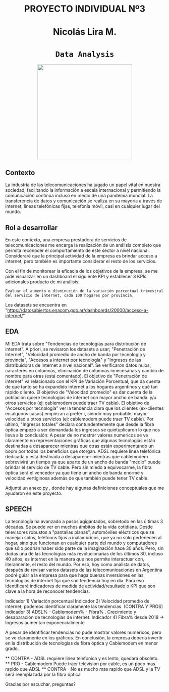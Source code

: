 # <h1 align=center> **PROYECTO INDIVIDUAL Nº3** 
# <h1 align=center> **Nicolás Lira M.** </h1>

# <h1 align=center>**`Data Analysis`**</h1>

<p align="center">
<img src="https://www.simplilearn.com/ice9/free_resources_article_thumb/Business_Analytics_vs_Data_Analytics.jpg"  height=300>
</p>

## Contexto

La industria de las telecomunicaciones ha jugado un papel vital en nuestra sociedad, facilitando la información a escala internacional y permitiendo la comunicación continua incluso en medio de una pandemia mundial. La transferencia de datos y comunicación se realiza en su mayoría a través de internet, líneas telefónicas fijas, telefonía móvil, casi en cualquier lugar del mundo.

## Rol a desarrollar

En este contexto, una empresa prestadora de servicios de telecomunicaciones me encarga la realización de un análisis completo que permita reconocer el comportamiento de este sector a nivel nacional. Consideraré que la principal actividad de la empresa es brindar acceso a internet, pero también es importante considerar el resto de los servicios.

Con el fin de monitorear la eficacia de los objetivos de la empresa, se me pide visualizar en un dashboard el siguiente KPI y establecer 3 KPIs adicionales producto de mi análisis:

    Evaluar el aumento o disminución de la variación porcentual trimestral del servicio de internet, cada 100 hogares por provincia.

Los datasets se encuentra en "https://datosabiertos.enacom.gob.ar/dashboards/20000/acceso-a-internet/" 


## EDA

Mi EDA trata sobre "Tendencias de tecnologias para distribución de internet".
A priori, se revisaron los datasets a usar; "Penetración de Internet", "Velocidad promedio de ancho de banda por tecnología y provincia", "Accesos a internet por tecnología" y "Ingresos de las distribuidoras de Internet a nivel nacional".
Se verificaron datos nulos, caracteres en columnas, eliminación de columnas innecesarias y cambio de nombre para otras (está comentado).
El objetivo de "Penetración de internet" va relacionado con el KPI de Variación Porcentual, que da cuenta de que tanto se ha expandido Internet a los hogares argentinos y qué tan rápido o lento.
El objetivo de "Velocidad promedio" es dar cuenta de la población quiere tecnologias de internet con mayor ancho de banda. y/u otros servicios (ej: cablemodem puede traer TV cable).
El objetivo de "Accesos por tecnología" ver la tendencia clara que los clientes (ex-clientes en algunos casos) empiezan a preferir, siendo muy probable, mayor velocidad u otros servicios (ej: cablemodem puede traer TV cable).
Por último, "Ingresos totales" declara contundentemente que desde la fibra óptica empezó a ser demandada los ingresos se quintuplicaron lo que nos lleva a la conclusión:
A pesar de no mostrar valores numericos se ve claramente en representaciones gráficas que algunas tecnologias están destinadas a desaparecer mientras que otras están experimentando un boom por todos los beneficios que otorgan. ADSL requiere línea telefónica dedicada y está destinada a desaparecer mientras que cablemodem sobrevivirá un tiempo ya que aparte de un ancho de banda "medio" puede brindar el servicio de TV cable. Pero sin miedo a equivocarme, la fibra óptica será el vencedor ya que tiene un ancho de banda enorme y velocidad vertiginosa además de que también puede tener TV cable.




Adjunté un anexo.py , donde hay algunas definiciones conceptuales que me ayudaron en este proyecto. 

## SPEECH

La tecnología ha avanzado a pasos agigantados, sobretodo en las últimas 3 décadas. Se puede ver en muchos ámbitos de la vida cotidiana. Desde televisores robustos a "pantallas planas", automóviles eléctricos que se manejan solos, teléfonos fijos a inálambricos, que ya no sólo 
pertenecen al hogar, sino que funcionan en cualquier parte del mundo y computadores que sólo podrían haber sido parte de la imaginación hace 30 años.
Pero, sin dudas una de las tecnologias más revolucionarias de los últimos 30, incluso 40 años, es internet en la manera que nos permite interactuar con, literalmente, el resto del mundo.
Por eso, hoy como analista de datos, después de revisar varios datasets de las telecomunicaciones en Argentina podré guiar a la empresa para que haga buenas inversiones en las tecnologías de internet fija que son tendencia hoy en día.
Para eso identificaré indicadores de medida de actividad/resultado o KPI que son clave a la hora de reconocer tendencias.

Indicador 1) Variación porcentual
Indicador 2) Velocidad promedio de internet; podemos identificar claramente las tendencias. (CONTRA Y PROS)
Indicador 3) ADSL% - Cablemodem% - Fibra% . Crecimiento y desaparación de tecnologias de internet.
Indicador 4) Fibra%  desde 2018 -> Ingresos aumentan exponencialmente

A pesar de identificar tendencias no pude mostrar valores numericos, pero se ve claramente en los gráficos. En conclusión, la empresa debería invertir en la distribución de tecnologias de fibra óptica y Cablemodem en menor grado.

** CONTRA - ADSL requiere linea telefonica y es lento, quedará obsoleto.
** PRO - Cablemodem Puede traer television por cable, es un poco mas rapido que ADSL
** CONTRA - No es mucho mas rapido que ADSL y la TV será reemplazada por la fibra óptica

Gracias por escuchar, preguntas?
